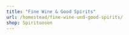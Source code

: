 ```yaml
---
title: "Fine Wine & Good Spirits"
url: /homestead/fine-wine-und-good-spirits/
shop: Spirituosen
---
```

